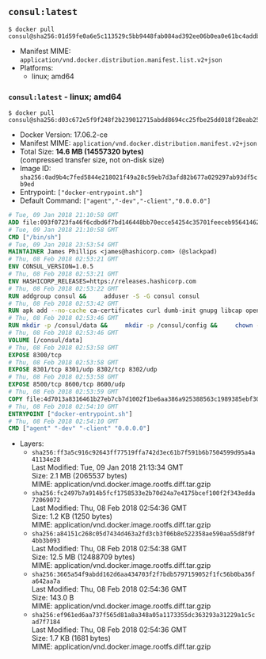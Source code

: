 ## `consul:latest`

```console
$ docker pull consul@sha256:01d59fe0a6e5c113529c5bb9448fab084ad392ee06b0ea0e61bc4addb5b296d9
```

-	Manifest MIME: `application/vnd.docker.distribution.manifest.list.v2+json`
-	Platforms:
	-	linux; amd64

### `consul:latest` - linux; amd64

```console
$ docker pull consul@sha256:d03c672e5f9f248f2b239012715abdd8694cc25fbe25dd018f28eab2527b7aa0
```

-	Docker Version: 17.06.2-ce
-	Manifest MIME: `application/vnd.docker.distribution.manifest.v2+json`
-	Total Size: **14.6 MB (14557320 bytes)**  
	(compressed transfer size, not on-disk size)
-	Image ID: `sha256:0ad9b4c7fed5844e218021f49a28c59eb7d3afd82b677a029297ab93df5cb9ed`
-	Entrypoint: `["docker-entrypoint.sh"]`
-	Default Command: `["agent","-dev","-client","0.0.0.0"]`

```dockerfile
# Tue, 09 Jan 2018 21:10:58 GMT
ADD file:093f0723fa46f6cdbd6f7bd146448bb70ecce54254c35701feeceb956414622f in / 
# Tue, 09 Jan 2018 21:10:58 GMT
CMD ["/bin/sh"]
# Tue, 09 Jan 2018 23:53:54 GMT
MAINTAINER James Phillips <james@hashicorp.com> (@slackpad)
# Thu, 08 Feb 2018 02:53:21 GMT
ENV CONSUL_VERSION=1.0.5
# Thu, 08 Feb 2018 02:53:21 GMT
ENV HASHICORP_RELEASES=https://releases.hashicorp.com
# Thu, 08 Feb 2018 02:53:22 GMT
RUN addgroup consul &&     adduser -S -G consul consul
# Thu, 08 Feb 2018 02:53:42 GMT
RUN apk add --no-cache ca-certificates curl dumb-init gnupg libcap openssl su-exec &&     gpg --keyserver pgp.mit.edu --recv-keys 91A6E7F85D05C65630BEF18951852D87348FFC4C &&     mkdir -p /tmp/build &&     cd /tmp/build &&     wget ${HASHICORP_RELEASES}/consul/${CONSUL_VERSION}/consul_${CONSUL_VERSION}_linux_amd64.zip &&     wget ${HASHICORP_RELEASES}/consul/${CONSUL_VERSION}/consul_${CONSUL_VERSION}_SHA256SUMS &&     wget ${HASHICORP_RELEASES}/consul/${CONSUL_VERSION}/consul_${CONSUL_VERSION}_SHA256SUMS.sig &&     gpg --batch --verify consul_${CONSUL_VERSION}_SHA256SUMS.sig consul_${CONSUL_VERSION}_SHA256SUMS &&     grep consul_${CONSUL_VERSION}_linux_amd64.zip consul_${CONSUL_VERSION}_SHA256SUMS | sha256sum -c &&     unzip -d /bin consul_${CONSUL_VERSION}_linux_amd64.zip &&     cd /tmp &&     rm -rf /tmp/build &&     apk del gnupg openssl &&     rm -rf /root/.gnupg
# Thu, 08 Feb 2018 02:53:46 GMT
RUN mkdir -p /consul/data &&     mkdir -p /consul/config &&     chown -R consul:consul /consul
# Thu, 08 Feb 2018 02:53:46 GMT
VOLUME [/consul/data]
# Thu, 08 Feb 2018 02:53:58 GMT
EXPOSE 8300/tcp
# Thu, 08 Feb 2018 02:53:58 GMT
EXPOSE 8301/tcp 8301/udp 8302/tcp 8302/udp
# Thu, 08 Feb 2018 02:53:58 GMT
EXPOSE 8500/tcp 8600/tcp 8600/udp
# Thu, 08 Feb 2018 02:53:59 GMT
COPY file:4d7013a8316461b27eb7cb7d1002f1be6aa386a925388563c1989385ebf30c2c in /usr/local/bin/docker-entrypoint.sh 
# Thu, 08 Feb 2018 02:54:10 GMT
ENTRYPOINT ["docker-entrypoint.sh"]
# Thu, 08 Feb 2018 02:54:10 GMT
CMD ["agent" "-dev" "-client" "0.0.0.0"]
```

-	Layers:
	-	`sha256:ff3a5c916c92643ff77519ffa742d3ec61b7f591b6b7504599d95a4a41134e28`  
		Last Modified: Tue, 09 Jan 2018 21:13:34 GMT  
		Size: 2.1 MB (2065537 bytes)  
		MIME: application/vnd.docker.image.rootfs.diff.tar.gzip
	-	`sha256:fc2497b7a914b5fcf1758533e2b70d24a7e4175bcef100f2f343edda72069072`  
		Last Modified: Thu, 08 Feb 2018 02:54:36 GMT  
		Size: 1.2 KB (1250 bytes)  
		MIME: application/vnd.docker.image.rootfs.diff.tar.gzip
	-	`sha256:a84151c268c05d7434d463a2fd3cb3f06b8e522358ae590aa55d8f9f4bb3b093`  
		Last Modified: Thu, 08 Feb 2018 02:54:38 GMT  
		Size: 12.5 MB (12488709 bytes)  
		MIME: application/vnd.docker.image.rootfs.diff.tar.gzip
	-	`sha256:3665a54f9abdd162d6aa434703f2f7bdb5797159052f1fc56b0ba36fa642aa7a`  
		Last Modified: Thu, 08 Feb 2018 02:54:36 GMT  
		Size: 143.0 B  
		MIME: application/vnd.docker.image.rootfs.diff.tar.gzip
	-	`sha256:ef961ed6aa737f565d81a8a348a05a1173355dc363293a31229a1c5cad7f7184`  
		Last Modified: Thu, 08 Feb 2018 02:54:36 GMT  
		Size: 1.7 KB (1681 bytes)  
		MIME: application/vnd.docker.image.rootfs.diff.tar.gzip
